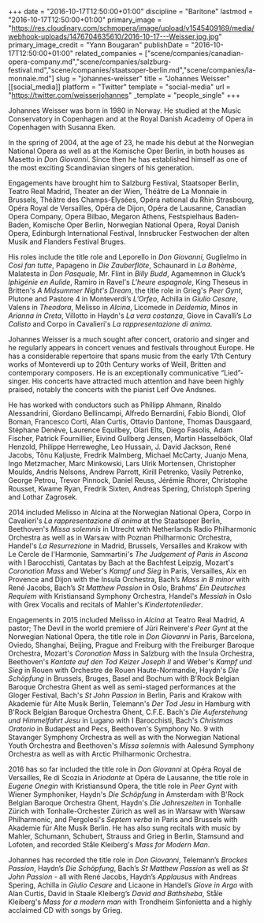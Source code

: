 +++
date = "2016-10-17T12:50:00+01:00"
discipline = "Baritone"
lastmod = "2016-10-17T12:50:00+01:00"
primary_image = "https://res.cloudinary.com/schmopera/image/upload/v1545409169/media/webhook-uploads/1476704635610/2016-10-17---Weisser.jpg.jpg"
primary_image_credit = "Yann Bougaran"
publishDate = "2016-10-17T12:50:00+01:00"
related_companies = ["scene/companies/canadian-opera-company.md","scene/companies/salzburg-festival.md","scene/companies/staatsoper-berlin.md","scene/companies/la-monnaie.md"]
slug = "johannes-weisser"
title = "Johannes Weisser"
[[social_media]]
platform = "Twitter"
template = "social-media"
url = "https://twitter.com/weisserjohannes"
_template = "people_single"
+++

Johannes Weisser was born in 1980 in Norway. He studied at the Music Conservatory in Copenhagen and at the Royal Danish Academy of Opera in Copenhagen with Susanna Eken.
 
In the spring of 2004, at the age of 23, he made his debut at the Norwegian National Opera as well as at the Komische Oper Berlin, in both houses as Masetto in *Don Giovanni*. Since then he has established himself as one of the most exciting Scandinavian singers of his generation.
 
Engagements have brought him to Salzburg Festival, Staatsoper Berlin, Teatro Real Madrid, Theater an der Wien, Théâtre de La Monnaie in Brussels, Théâtre des Champs-Elysées, Opéra national du Rhin Strasbourg, Opéra Royal de Versailles, Opéra de Dijon, Opéra de Lausanne, Canadian Opera Company, Opera Bilbao, Megaron Athens, Festspielhaus Baden-Baden, Komische Oper Berlin, Norwegian National Opera, Royal Danish Opera, Edinburgh International Festival, Innsbrucker Festwochen der alten Musik and Flanders Festival Bruges.
 
His roles include the title role and Leporello in *Don Giovanni*, Guglielmo in *Così fan tutte*, Papageno in *Die Zauberflöte*, Schaunard in *La Bohème*, Malatesta in *Don Pasquale*, Mr. Flint in *Billy Budd*, Agamemnon in Gluck’s *Iphigénie en Aulide*, Ramiro in Ravel's *L'heure espagnole*, King Theseus in Britten's *A Midsummer Night's Dream*, the title role in Grieg's *Peer Gynt*, Plutone and Pastore 4 in Monteverdi’s *L’Orfeo*, Achilla in *Giulio Cesare*, Valens in *Theodora*, Melisso in *Alcina*, Licomede in *Deidemia*, Minos in *Arianna in Creta*, Villotto in Haydn's *La vera costanza*, Giove in Cavalli’s *La Calisto* and Corpo in Cavalieri's *La rappresentazione di anima*.
 
Johannes Weisser is a much sought after concert, oratorio and singer and he regularly appears in concert venues and festivals throughout Europe. He has a considerable repertoire that spans music from the early 17th Century works of Monteverdi up to 20th Century works of Weill, Britten and contemporary composers. He is an exceptionally communicative “Lied”-singer. His concerts have attracted much attention and have been highly praised, notably the concerts with the pianist Leif Ove Andsnes.
 
He has worked with conductors such as Phillipp Ahmann, Rinaldo Alessandrini, Giordano Bellincampi, Alfredo Bernardini, Fabio Biondi, Olof Boman, Francesco Corti, Alan Curtis, Ottavio Dantone, Thomas Dausgaard, Stéphane Denève, Laurence Equilbey, Olari Elts, Diego Fasolis, Adam Fischer, Patrick Fournillier, Eivind Gullberg Jensen, Martin Hasselböck, Olaf Henzold, Philippe Herreweghe, Leo Hussain, J. David Jackson, René Jacobs, Tõnu Kaljuste, Fredrik Malmberg, Michael McCarty, Juanjo Mena, Ingo Metzmacher, Marc Minkowski, Lars Ulrik Mortensen, Christopher Moulds, Andris Nelsons, Andrew Parrott, Kirill Petrenko, Vasily Petrenko, George Petrou, Trevor Pinnock, Daniel Reuss, Jérémie Rhorer, Christophe Rousset, Kwame Ryan, Fredrik Sixten, Andreas Spering, Christoph Spering and Lothar Zagrosek.
 
2014 included Melisso in Alcina at the Norwegian National Opera, Corpo in Cavalieri's *La rappresentazione di anima* at the Staatsoper Berlin, Beethoven's *Missa solemnis* in Utrecht with Netherlands Radio Philharmonic Orchestra as well as in Warsaw with Poznan Philharmonic Orchestra, Handel's *La Resurrezione* in Madrid, Brussels, Versailles and Krakow with Le Cercle de l'Harmonie, Sammartini's *The Judgement of Paris in Ascona* with I Barocchisti, Cantatas by Bach at the Bachfest Leipzig, Mozart's *Coronation Mass* and Weber's *Kampf und Sieg* in Paris, Versailles, Aix en Provence and Dijon with the Insula Orchestra, Bach’s *Mass in B minor* with René Jacobs, Bach’s *St Matthew Passion* in Oslo, Brahms' *Ein Deutsches Requiem* with Kristiansand Symphony Orchestra, Handel's *Messiah* in Oslo with Grex Vocalis and recitals of Mahler's *Kindertotenlieder*.
 
Engagements in 2015 included Melisso in *Alcina* at Teatro Real Madrid, A pastor; The Devil in the world premiere of Jüri Reinvere's *Peer Gynt* at the Norwegian National Opera, the title role in *Don Giovanni* in Paris, Barcelona, Oviedo, Shanghai, Beijing, Prague and Freiburg with the Freiburger Baroque Orchestra, Mozart's *Coronation Mass* in Salzburg with the Insula Orchestra, Beethoven's *Kantate auf den Tod Keizer Joseph II* and Weber's *Kampf und Sieg* in Rouen with Orchestre de Rouen Haute-Normandie, Haydn's *Die Schöpfung* in Brussels, Bruges, Basel and Bochum with B'Rock Belgian Baroque Orchestra Ghent as well as semi-staged performances at the Gloger Festival, Bach's *St John Passion* in Berlin, Paris and Krakow with Akademie für Alte Musik Berlin, Telemann's *Der Tod Jesu* in Hamburg with B'Rock Belgian Baroque Orchestra Ghent, C.F.E. Bach's *Die Auferstehung und Himmelfahrt Jesu* in Lugano with I Barocchisti, Bach's *Christmas Oratorio* in Budapest and Pecs, Beethoven's Symphony No. 9 with Stavanger Symphony Orchestra as well as with the Norwegian National Youth Orchestra and Beethoven's *Missa solemnis* with Aalesund Symphony Orchestra as well as with Arctic Philharmonic Orchestra.
 
2016 has so far included the title role in *Don Giovanni* at Opéra Royal de Versailles, Re di Scozia in *Ariodante* at Opéra de Lausanne, the title role in *Eugene Onegin* with Kristiansund Opera, the title role in *Peer Gynt* with Wiener Symphoniker, Haydn's *Die Schöpfung* in Amsterdam with B'Rock Belgian Baroque Orchestra Ghent, Haydn's *Die Jahreszeiten* in Tonhalle Zürich with Tonhalle-Orchester Zürich as well as in Warsaw with Warsaw Philharmonic, and Pergolesi's *Septem verba* in Paris and Brussels with Akademie für Alte Musik Berlin. He has also sung recitals with music by Mahler, Schumann, Schubert, Strauss and Grieg in Berlin, Stamsund and Lofoten, and recorded Ståle Kleiberg's *Mass for Modern Man*.
 
Johannes has recorded the title role in *Don Giovanni*, Telemann’s *Brockes Passion*, Haydn’s *Die Schöpfung*, Bach’s *St Matthew Passion* as well as *St John Passion* - all with René Jacobs, Haydn’s *Applausus* with Andreas Spering, Achilla in *Giulio Cesare* and Licaone in Handel’s *Giove in Argo* with Alan Curtis, David in Staale Kleiberg’s *David and Bathsheba*, Ståle Kleiberg's *Mass for a modern man* with Trondheim Sinfonietta and a highly acclaimed CD with songs by Grieg.
 
